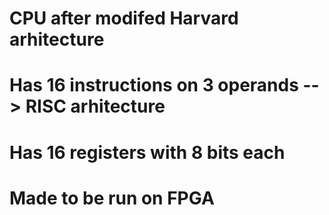 # CPU after modifed Harvard arhitecture 
# Has 16 instructions on 3 operands --> RISC arhitecture
# Has 16 registers with 8 bits each
# Made to be run on FPGA
